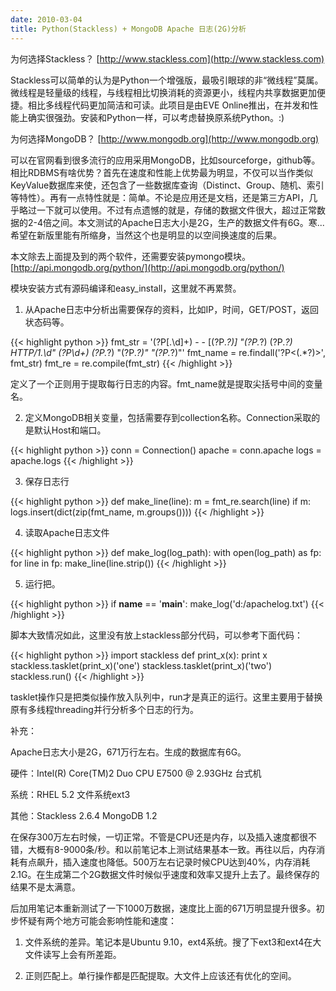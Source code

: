 ```yaml
---
date: 2010-03-04
title: Python(Stackless) + MongoDB Apache 日志(2G)分析
---
```


为何选择Stackless？ [http://www.stackless.com](http://www.stackless.com)

Stackless可以简单的认为是Python一个增强版，最吸引眼球的非“微线程”莫属。微线程是轻量级的线程，与线程相比切换消耗的资源更小，线程内共享数据更加便捷。相比多线程代码更加简洁和可读。此项目是由EVE Online推出，在并发和性能上确实很强劲。安装和Python一样，可以考虑替换原系统Python。:)

为何选择MongoDB？ [http://www.mongodb.org](http://www.mongodb.org)

可以在官网看到很多流行的应用采用MongoDB，比如sourceforge，github等。相比RDBMS有啥优势？首先在速度和性能上优势最为明显，不仅可以当作类似KeyValue数据库来使，还包含了一些数据库查询（Distinct、Group、随机、索引等特性）。再有一点特性就是：简单。不论是应用还是文档，还是第三方API，几乎略过一下就可以使用。不过有点遗憾的就是，存储的数据文件很大，超过正常数据的2-4倍之间。本文测试的Apache日志大小是2G，生产的数据文件有6G。寒...希望在新版里能有所缩身，当然这个也是明显的以空间换速度的后果。

本文除去上面提及到的两个软件，还需要安装pymongo模块。[http://api.mongodb.org/python/](http://api.mongodb.org/python/)

模块安装方式有源码编译和easy_install，这里就不再累赘。

1. 从Apache日志中分析出需要保存的资料，比如IP，时间，GET/POST，返回状态码等。

{{< highlight python >}}
fmt_str  = '(?P<ip>[.\d]+) - - \[(?P<time>.*?)\] "(?P<method>.*?) (?P<uri>.*?) HTTP/1.\d" (?P<status>\d+) (?P<length>.*?) "(?P<referere>.*?)" "(?P<agent>.*?)"'
fmt_name = re.findall('\?P<(.*?)>', fmt_str)
fmt_re   = re.compile(fmt_str)
{{< /highlight >}}

定义了一个正则用于提取每行日志的内容。fmt_name就是提取尖括号中间的变量名。

2. 定义MongoDB相关变量，包括需要存到collection名称。Connection采取的是默认Host和端口。

{{< highlight python >}}
conn     = Connection()
apache   = conn.apache
logs     = apache.logs
{{< /highlight >}}

3. 保存日志行

{{< highlight python >}}
def make_line(line):
    m = fmt_re.search(line)
    if m:
        logs.insert(dict(zip(fmt_name, m.groups())))
{{< /highlight >}}

4. 读取Apache日志文件

{{< highlight python >}}
def make_log(log_path):
    with open(log_path) as fp:
        for line in fp:
            make_line(line.strip())
{{< /highlight >}}

5. 运行把。

{{< highlight python >}}
if __name__ == '__main__':
    make_log('d:/apachelog.txt')
{{< /highlight >}}

脚本大致情况如此，这里没有放上stackless部分代码，可以参考下面代码：

{{< highlight python >}}
import stackless
def print_x(x):
    print x
stackless.tasklet(print_x)('one')
stackless.tasklet(print_x)('two')
stackless.run()
{{< /highlight >}}

tasklet操作只是把类似操作放入队列中，run才是真正的运行。这里主要用于替换原有多线程threading并行分析多个日志的行为。

补充：

Apache日志大小是2G，671万行左右。生成的数据库有6G。

硬件：Intel(R) Core(TM)2 Duo CPU E7500 @ 2.93GHz 台式机

系统：RHEL 5.2 文件系统ext3

其他：Stackless 2.6.4 MongoDB 1.2

在保存300万左右时候，一切正常。不管是CPU还是内存，以及插入速度都很不错，大概有8-9000条/秒。和以前笔记本上测试结果基本一致。再往以后，内存消耗有点飙升，插入速度也降低。500万左右记录时候CPU达到40%，内存消耗2.1G。在生成第二个2G数据文件时候似乎速度和效率又提升上去了。最终保存的结果不是太满意。

后加用笔记本重新测试了一下1000万数据，速度比上面的671万明显提升很多。初步怀疑有两个地方可能会影响性能和速度：

1. 文件系统的差异。笔记本是Ubuntu 9.10，ext4系统。搜了下ext3和ext4在大文件读写上会有所差距。

2. 正则匹配上。单行操作都是匹配提取。大文件上应该还有优化的空间。

